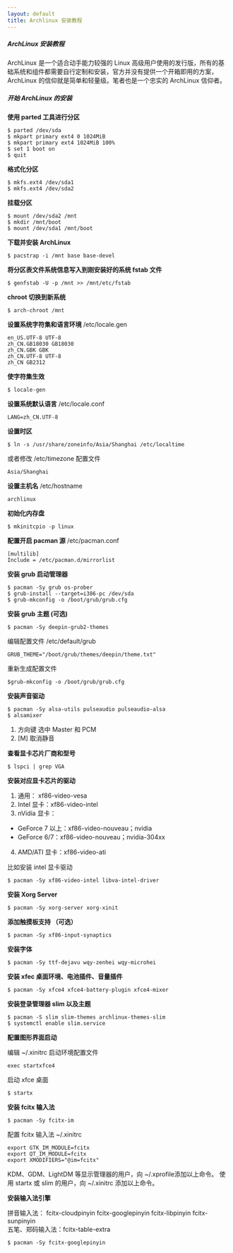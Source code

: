 ```yaml
---
layout: default
title: Archlinux 安装教程
---
```


##### ArchLinux 安装教程

ArchLinux 是一个适合动手能力较强的 Linux 高级用户使用的发行版，所有的基础系统和组件都需要自行定制和安装，官方并没有提供一个开箱即用的方案，ArchLinux 的信仰就是简单和轻量级。笔者也是一个忠实的 ArchLinux 信仰者。

##### 开始 ArchLinux 的安装

**使用 parted 工具进行分区**

    $ parted /dev/sda
    $ mkpart primary ext4 0 1024MiB
    $ mkpart primary ext4 1024MiB 100%
    $ set 1 boot on
    $ quit

**格式化分区**

    $ mkfs.ext4 /dev/sda1
    $ mkfs.ext4 /dev/sda2

**挂载分区**

    $ mount /dev/sda2 /mnt
    $ mkdir /mnt/boot
    $ mount /dev/sda1 /mnt/boot

**下载并安装 ArchLinux**

    $ pacstrap -i /mnt base base-devel

**将分区表文件系统信息写入到刚安装好的系统 fstab 文件**

    $ genfstab -U -p /mnt >> /mnt/etc/fstab

**chroot 切换到新系统**

    $ arch-chroot /mnt

**设置系统字符集和语言环境** /etc/locale.gen

    en_US.UTF-8 UTF-8
    zh_CN.GB18030 GB18030
    zh_CN.GBK GBK
    zh_CN.UTF-8 UTF-8
    zh_CN GB2312

**使字符集生效**

    $ locale-gen

**设置系统默认语言** /etc/locale.conf

    LANG=zh_CN.UTF-8

**设置时区**

    $ ln -s /usr/share/zoneinfo/Asia/Shanghai /etc/localtime

或者修改 /etc/timezone 配置文件

    Asia/Shanghai

**设置主机名** /etc/hostname

    archlinux

**初始化内存盘**

    $ mkinitcpio -p linux

**配置开启 pacman 源** /etc/pacman.conf

    [multilib]
    Include = /etc/pacman.d/mirrorlist

**安装 grub 启动管理器**

    $ pacman -Sy grub os-prober
    $ grub-install --target=i386-pc /dev/sda
    $ grub-mkconfig -o /boot/grub/grub.cfg

**安装 grub 主题 (可选)**

    $ pacman -Sy deepin-grub2-themes

编辑配置文件 /etc/default/grub

    GRUB_THEME="/boot/grub/themes/deepin/theme.txt"

重新生成配置文件

    $grub-mkconfig -o /boot/grub/grub.cfg

**安装声音驱动**

    $ pacman -Sy alsa-utils pulseaudio pulseaudio-alsa
    $ alsamixer

1. 方向键 选中 Master 和 PCM
2. [M] 取消静音

**查看显卡芯片厂商和型号**

    $ lspci | grep VGA

**安装对应显卡芯片的驱动**

1. 通用：      xf86-video-vesa
2. Intel 显卡：xf86-video-intel
3. nVidia 显卡：
  - GeForce 7 以上：xf86-video-nouveau；nvidia
  - GeForce 6/7：xf86-video-nouveau；nvidia-304xx

4. AMD/ATI 显卡：xf86-video-ati

比如安装 intel 显卡驱动

    $ pacman -Sy xf86-video-intel libva-intel-driver

**安装 Xorg Server**

    $ pacman -Sy xorg-server xorg-xinit

**添加触摸板支持 （可选）**

    $ pacman -Sy xf86-input-synaptics

**安装字体**

    $ pacman -Sy ttf-dejavu wqy-zenhei wqy-microhei

**安装 xfec 桌面环境、电池插件、音量插件**

    $ pacman -Sy xfce4 xfce4-battery-plugin xfce4-mixer

**安装登录管理器 slim 以及主题**

    $ pacman -S slim slim-themes archlinux-themes-slim
    $ systemctl enable slim.service

**配置图形界面启动**

编辑 ~/.xinitrc 启动环境配置文件

    exec startxfce4

启动 xfce 桌面

    $ startx

**安装 fcitx 输入法**

    $ pacman -Sy fcitx-im

配置 fcitx 输入法 ~/.xinitrc

    export GTK_IM_MODULE=fcitx
    export QT_IM_MODULE=fcitx
    export XMODIFIERS="@im=fcitx"

KDM、GDM、LightDM 等显示管理器的用户，向 ~/.xprofile添加以上命令。
使用 startx 或 slim 的用户，向 ~/.xinitrc 添加以上命令。

**安装输入法引擎**

拼音输入法：      fcitx-cloudpinyin fcitx-googlepinyin fcitx-libpinyin fcitx-sunpinyin  
五笔、郑码输入法：fcitx-table-extra

    $ pacman -Sy fcitx-googlepinyin
